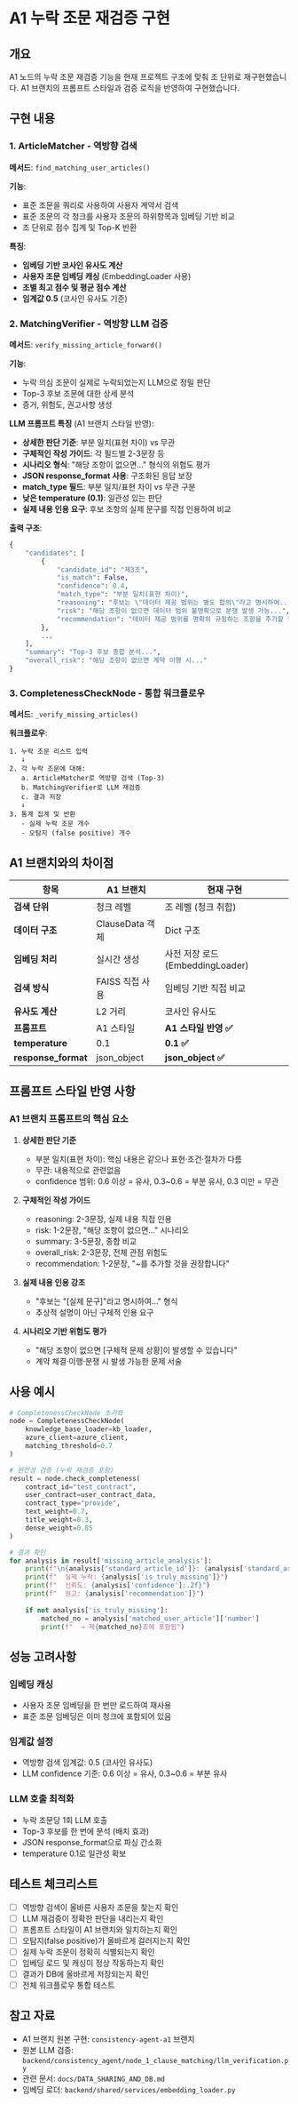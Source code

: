 # A1 누락 조문 재검증 구현

## 개요

A1 노드의 누락 조문 재검증 기능을 현재 프로젝트 구조에 맞춰 조 단위로 재구현했습니다.
A1 브랜치의 프롬프트 스타일과 검증 로직을 반영하여 구현했습니다.

## 구현 내용

### 1. ArticleMatcher - 역방향 검색

**메서드**: `find_matching_user_articles()`

**기능**:
- 표준 조문을 쿼리로 사용하여 사용자 계약서 검색
- 표준 조문의 각 청크를 사용자 조문의 하위항목과 임베딩 기반 비교
- 조 단위로 점수 집계 및 Top-K 반환

**특징**:
- **임베딩 기반 코사인 유사도 계산**
- **사용자 조문 임베딩 캐싱** (EmbeddingLoader 사용)
- **조별 최고 점수 및 평균 점수 계산**
- **임계값 0.5** (코사인 유사도 기준)

### 2. MatchingVerifier - 역방향 LLM 검증

**메서드**: `verify_missing_article_forward()`

**기능**:
- 누락 의심 조문이 실제로 누락되었는지 LLM으로 정밀 판단
- Top-3 후보 조문에 대한 상세 분석
- 증거, 위험도, 권고사항 생성

**LLM 프롬프트 특징** (A1 브랜치 스타일 반영):
- **상세한 판단 기준**: 부분 일치(표현 차이) vs 무관
- **구체적인 작성 가이드**: 각 필드별 2-3문장 등
- **시나리오 형식**: "해당 조항이 없으면..." 형식의 위험도 평가
- **JSON response_format 사용**: 구조화된 응답 보장
- **match_type 필드**: 부분 일치/표현 차이 vs 무관 구분
- **낮은 temperature (0.1)**: 일관성 있는 판단
- **실제 내용 인용 요구**: 후보 조항의 실제 문구를 직접 인용하여 비교

**출력 구조**:
```python
{
    "candidates": [
        {
            "candidate_id": "제3조",
            "is_match": False,
            "confidence": 0.4,
            "match_type": "부분 일치(표현 차이)",
            "reasoning": "후보는 \"데이터 제공 범위는 별도 합의\"라고 명시하여...",
            "risk": "해당 조항이 없으면 데이터 범위 불명확으로 분쟁 발생 가능...",
            "recommendation": "데이터 제공 범위를 명확히 규정하는 조항을 추가할 것을 권장합니다"
        },
        ...
    ],
    "summary": "Top-3 후보 종합 분석...",
    "overall_risk": "해당 조항이 없으면 계약 이행 시..."
}
```

### 3. CompletenessCheckNode - 통합 워크플로우

**메서드**: `_verify_missing_articles()`

**워크플로우**:
```
1. 누락 조문 리스트 입력
   ↓
2. 각 누락 조문에 대해:
   a. ArticleMatcher로 역방향 검색 (Top-3)
   b. MatchingVerifier로 LLM 재검증
   c. 결과 저장
   ↓
3. 통계 집계 및 반환
   - 실제 누락 조문 개수
   - 오탐지 (false positive) 개수
```

## A1 브랜치와의 차이점

| 항목 | A1 브랜치 | 현재 구현 |
|------|----------|----------|
| **검색 단위** | 청크 레벨 | 조 레벨 (청크 취합) |
| **데이터 구조** | ClauseData 객체 | Dict 구조 |
| **임베딩 처리** | 실시간 생성 | 사전 저장 로드 (EmbeddingLoader) |
| **검색 방식** | FAISS 직접 사용 | 임베딩 기반 직접 비교 |
| **유사도 계산** | L2 거리 | 코사인 유사도 |
| **프롬프트** | A1 스타일 | **A1 스타일 반영 ✅** |
| **temperature** | 0.1 | **0.1 ✅** |
| **response_format** | json_object | **json_object ✅** |

## 프롬프트 스타일 반영 사항

### A1 브랜치 프롬프트의 핵심 요소

1. **상세한 판단 기준**
   - 부분 일치(표현 차이): 핵심 내용은 같으나 표현·조건·절차가 다름
   - 무관: 내용적으로 관련없음
   - confidence 범위: 0.6 이상 = 유사, 0.3~0.6 = 부분 유사, 0.3 미만 = 무관

2. **구체적인 작성 가이드**
   - reasoning: 2-3문장, 실제 내용 직접 인용
   - risk: 1-2문장, "해당 조항이 없으면..." 시나리오
   - summary: 3-5문장, 종합 비교
   - overall_risk: 2-3문장, 전체 관점 위험도
   - recommendation: 1-2문장, "~를 추가할 것을 권장합니다"

3. **실제 내용 인용 강조**
   - "후보는 \"[실제 문구]\"라고 명시하여..." 형식
   - 추상적 설명이 아닌 구체적 인용 요구

4. **시나리오 기반 위험도 평가**
   - "해당 조항이 없으면 [구체적 문제 상황]이 발생할 수 있습니다"
   - 계약 체결·이행·분쟁 시 발생 가능한 문제 서술

## 사용 예시

```python
# CompletenessCheckNode 초기화
node = CompletenessCheckNode(
    knowledge_base_loader=kb_loader,
    azure_client=azure_client,
    matching_threshold=0.7
)

# 완전성 검증 (누락 재검증 포함)
result = node.check_completeness(
    contract_id="test_contract",
    user_contract=user_contract_data,
    contract_type="provide",
    text_weight=0.7,
    title_weight=0.3,
    dense_weight=0.85
)

# 결과 확인
for analysis in result['missing_article_analysis']:
    print(f"\n{analysis['standard_article_id']}: {analysis['standard_article_title']}")
    print(f"  실제 누락: {analysis['is_truly_missing']}")
    print(f"  신뢰도: {analysis['confidence']:.2f}")
    print(f"  권고: {analysis['recommendation']}")
    
    if not analysis['is_truly_missing']:
        matched_no = analysis['matched_user_article']['number']
        print(f"  → 제{matched_no}조에 포함됨")
```

## 성능 고려사항

### 임베딩 캐싱
- 사용자 조문 임베딩을 한 번만 로드하여 재사용
- 표준 조문 임베딩은 이미 청크에 포함되어 있음

### 임계값 설정
- 역방향 검색 임계값: 0.5 (코사인 유사도)
- LLM confidence 기준: 0.6 이상 = 유사, 0.3~0.6 = 부분 유사

### LLM 호출 최적화
- 누락 조문당 1회 LLM 호출
- Top-3 후보를 한 번에 분석 (배치 효과)
- JSON response_format으로 파싱 간소화
- temperature 0.1로 일관성 확보

## 테스트 체크리스트

- [ ] 역방향 검색이 올바른 사용자 조문을 찾는지 확인
- [ ] LLM 재검증이 정확한 판단을 내리는지 확인
- [ ] 프롬프트 스타일이 A1 브랜치와 일치하는지 확인
- [ ] 오탐지(false positive)가 올바르게 걸러지는지 확인
- [ ] 실제 누락 조문이 정확히 식별되는지 확인
- [ ] 임베딩 로드 및 캐싱이 정상 작동하는지 확인
- [ ] 결과가 DB에 올바르게 저장되는지 확인
- [ ] 전체 워크플로우 통합 테스트

## 참고 자료

- A1 브랜치 원본 구현: `consistency-agent-a1` 브랜치
- 원본 LLM 검증: `backend/consistency_agent/node_1_clause_matching/llm_verification.py`
- 관련 문서: `docs/DATA_SHARING_AND_DB.md`
- 임베딩 로더: `backend/shared/services/embedding_loader.py`

